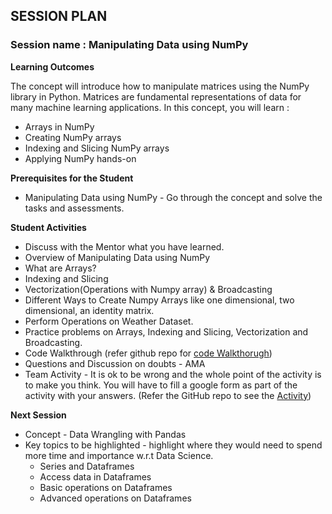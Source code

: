 
## SESSION PLAN

### **Session name**  : Manipulating Data using NumPy

**Learning Outcomes**

The concept will introduce how to manipulate matrices using the NumPy library in Python. Matrices are fundamental representations of data for many machine learning applications. In this concept, you will learn :
- Arrays in NumPy
- Creating NumPy arrays
- Indexing and Slicing NumPy arrays
- Applying NumPy hands-on

**Prerequisites for the Student**

- Manipulating Data using NumPy  - Go through the concept and solve the tasks and assessments.



**Student Activities**

- Discuss with the Mentor what you have learned.
- Overview of Manipulating Data using NumPy
- What are Arrays?
- Indexing and Slicing
- Vectorization(Operations with Numpy array) & Broadcasting
- Different Ways to Create Numpy Arrays like one dimensional, two dimensional, an identity matrix.
- Perform Operations on Weather Dataset.
- Practice problems on Arrays, Indexing and Slicing, Vectorization and Broadcasting.
- Code Walkthrough (refer github repo for [code Walkthorugh](https://github.com/commit-live-students/GLabs_DSMX/tree/master/Sprint%202%20NumPy%20and%20Pandas/2.1%20Manipulating%20Data%20Using%20Numpy/Code%20Walkthrough))
- Questions and Discussion on doubts - AMA 
- Team Activity - It is ok to be wrong and the whole point of the activity is to make you think. You will have to fill a google form as part of the activity with your answers. (Refer the GitHub repo to see the [Activity](https://github.com/commit-live-students/GLabs_DSMX/tree/master/Sprint%202%20NumPy%20and%20Pandas/2.1%20Manipulating%20Data%20Using%20Numpy/Activity))

**Next Session**

- Concept - Data Wrangling with Pandas
- Key topics to be highlighted - highlight where they would need to spend more time and importance w.r.t Data Science. 
    - Series and Dataframes
    - Access data in Dataframes
    - Basic operations on Dataframes
    - Advanced operations on Dataframes



